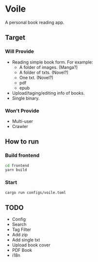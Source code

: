 # Voile

A personal book reading app.

## Target

### Will Provide

* Reading simple book form. For example:
    * A folder of images. (Manga?)
    * A folder of txts. (Novel?)
    * One txt. (Novel?)
    * pdf
    * epub
* Upload/taging/editing info of books.
* Single binary.

### Won't Provide

* Multi-user
* Crawler

## How to run

### Build frontend

```bash
cd frontend
yarn build
```

### Start

```bash
cargo run configs/voile.toml
```

## TODO

* Config
* Search
* Tag Filter
* Add zip
* Add single txt
* Upload book cover
* PDF Book
* i18n
